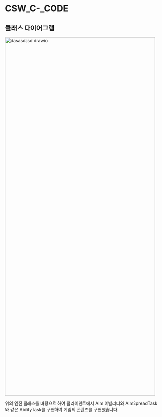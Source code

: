 # CSW_C-_CODE
## 클래스 다이어그램
<img width="488" height="1166" alt="dasasdasd drawio" src="https://github.com/user-attachments/assets/5ec60914-d1fb-4b7d-b091-60d098fc7959" />

위의 엔진 클래스를 바탕으로 하여 클라이언트에서 Aim 어빌리티와 AimSpreadTask와 같은 AbilityTask를 구현하여 게임의 콘텐츠를 구현했습니다.
